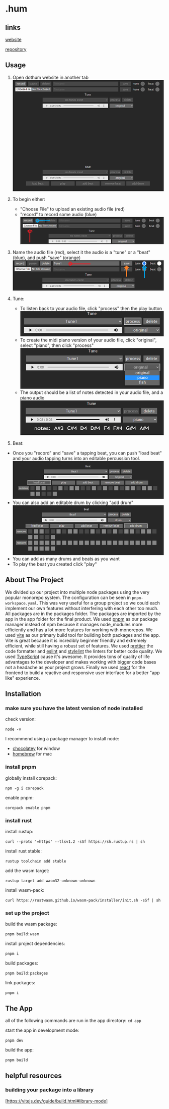 # .hum

## links

[website](https://dothum.app/)

[repository](https://github.com/seeker-3/dothum/)

## Usage

1. Open dothum website in another tab
   ![I1:](/images/Original1.0.png)
2. To begin either:

   - "Choose File" to upload an existing audio file (red)
   - "record" to record some audio (blue)
     ![I2](/images/Original2.0.png)

3. Name the audio file (red), select it the audio is a "tune" or a "beat" (blue), and push "save" (orange)
   ![I3](/images/Original3.0.png)
4. Tune:

   - To listen back to your audio file, click "process" then the play button
     ![I4](/images/Original4.0.png)
   - To create the midi piano version of your audio file, click "original", select "piano", then click "process"
     ![I5](/images/Original5.0.png)
   - The output should be a list of notes detected in your audio file, and a piano audio
     ![I6](/images/Original6.0.png)

5. Beat:

- Once you "record" and "save" a tapping beat, you can push "load beat" and your audio tapping turns into an editable percussion tool.
  ![I7](/images/Original7.0.png)
- You can also add an editable drum by clicking "add drum"
  ![I8](/images/Original8.0.png)
- You can add as many drums and beats as you want
- To play the beat you created click "play"

## About The Project

We divided up our project into multiple node packages using the very popular monorepo system. The configuration can be seen in `pnpm-workspace.yaml`. This was very useful for a group project so we could each implement our own features without interfering with each other too much. All packages are in the packages folder. The packages are imported by the app in the app folder for the final product. We used [pnpm](https://pnpm.io/) as our package manager instead of npm because it manages node_modules more efficiently and has a lot more features for working with monorepos. We used [vite](https://vitejs.dev/) as our primary build tool for building both packages and the app. Vite is great because it is incredibly beginner friendly and extremely efficient, while still having a robust set of features. We used [prettier](https://prettier.io/) the code formatter and [eslint](https://eslint.org/) and [stylelint](https://stylelint.io/) the linters for better code quality. We used [TypeScript](https://www.typescriptlang.org/) cause it's awesome. It provides tons of quality of life advantages to the developer and makes working with bigger code bases not a headache as your project grows. Finally we used [react](https://reactjs.org/) for the frontend to build a reactive and responsive user interface for a better "app like" experience.

## Installation

### make sure you have the latest version of node installed

check version:

`node -v`

I recommend using a package manager to install node:

- [chocolatey](https://chocolatey.org/) for window
- [homebrew](https://brew.sh/) for mac

### install pnpm

globally install corepack:

`npm -g i corepack`

enable pnpm:

`corepack enable pnpm`

### install rust

install rustup:

`curl --proto '=https' --tlsv1.2 -sSf https://sh.rustup.rs | sh`

install rust stable:

`rustup toolchain add stable`

add the wasm target:

`rustup target add wasm32-unknown-unknown`

install wasm-pack:

`curl https://rustwasm.github.io/wasm-pack/installer/init.sh -sSf | sh`

### set up the project

build the wasm package:

`pnpm build:wasm`

install project dependencies:

`pnpm i`

build packages:

`pnpm build:packages`

link packages:

`pnpm i`

## The App

all of the following commands are run in the app directory: `cd app`

start the app in development mode:

`pnpm dev`

build the app:

`pnpm build`

## helpful resources

### building your package into a library

[https://vitejs.dev/guide/build.html#library-mode]
